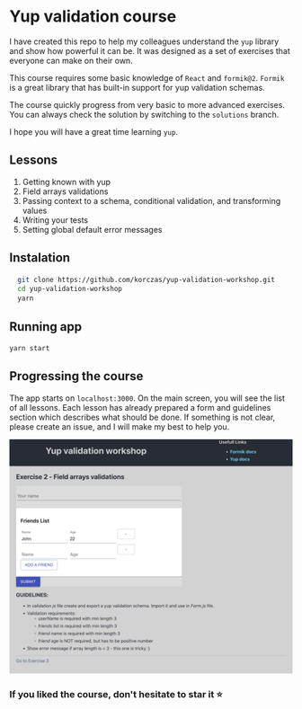 # Yup validation course

I have created this repo to help my colleagues understand the `yup` library and show how powerful it can be.
It was designed as a set of exercises that everyone can make on their own.

This course requires some basic knowledge of `React` and `formik@2`. `Formik` is a great library that has built-in support for yup validation schemas.

The course quickly progress from very basic to more advanced exercises. You can always check the solution by switching to the `solutions` branch.

I hope you will have a great time learning `yup`.

## Lessons

1. Getting known with yup
2. Field arrays validations
3. Passing context to a schema, conditional validation, and transforming values
4. Writing your tests
5. Setting global default error messages

## Instalation

```bash
  git clone https://github.com/korczas/yup-validation-workshop.git
  cd yup-validation-workshop
  yarn
```

## Running app

```bash
yarn start
```

## Progressing the course

The app starts on `localhost:3000`.
On the main screen, you will see the list of all lessons.
Each lesson has already prepared a form and guidelines section which describes what should be done.
If something is not clear, please create an issue, and I will make my best to help you.

![Screenshot of exercise 2](/static/images/demo.png)

### If you liked the course, don't hesitate to star it ⭐️
